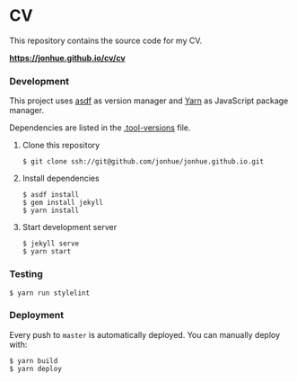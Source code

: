 # CV

This repository contains the source code for my CV.

**https://jonhue.github.io/cv/cv**

### Development

This project uses [asdf](https://github.com/asdf-vm/asdf) as version manager and [Yarn](https://github.com/yarnpkg/yarn) as JavaScript package manager.

Dependencies are listed in the [.tool-versions](.tool-versions) file.

1. Clone this repository

    `$ git clone ssh://git@github.com/jonhue/jonhue.github.io.git`

2. Install dependencies

    ```
    $ asdf install
    $ gem install jekyll
    $ yarn install
    ```

5. Start development server

    ```
    $ jekyll serve
    $ yarn start
    ```

### Testing

```
$ yarn run stylelint
```

### Deployment

Every push to `master` is automatically deployed. You can manually deploy with:

```
$ yarn build
$ yarn deploy
```
